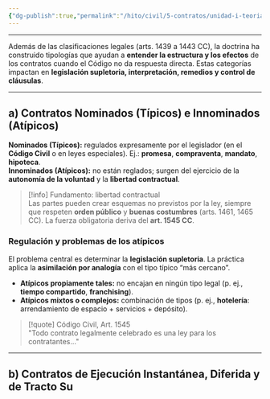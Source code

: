 ```yaml
---
{"dg-publish":true,"permalink":"/hito/civil/5-contratos/unidad-i-teoria-general-del-contrato/tema-2-clasificaciones-de-los-contratos/4-otras-clasificaciones-doctrinales-de-los-contratos/","tags":["Hito"]}
---
```


---

Además de las clasificaciones legales (arts. 1439 a 1443 CC), la doctrina ha construido tipologías que ayudan a **entender la estructura y los efectos** de los contratos cuando el Código no da respuesta directa. Estas categorías impactan en **legislación supletoria, interpretación, remedios y control de cláusulas**.

---

## a) Contratos Nominados (Típicos) e Innominados (Atípicos)

**Nominados (Típicos):** regulados expresamente por el legislador (en el **Código Civil** o en leyes especiales). Ej.: **promesa**, **compraventa**, **mandato**, **hipoteca**.  
**Innominados (Atípicos):** no están reglados; surgen del ejercicio de la **autonomía de la voluntad** y la **libertad contractual**.

> [!info] Fundamento: libertad contractual  
> Las partes pueden crear esquemas no previstos por la ley, siempre que respeten **orden público** y **buenas costumbres** (arts. 1461, 1465 CC). La fuerza obligatoria deriva del **art. 1545 CC**.

### Regulación y problemas de los atípicos
El problema central es determinar la **legislación supletoria**. La práctica aplica la **asimilación por analogía** con el tipo típico “más cercano”.

- **Atípicos propiamente tales:** no encajan en ningún tipo legal (p. ej., **tiempo compartido**, **franchising**).  
- **Atípicos mixtos o complejos:** combinación de tipos (p. ej., **hotelería**: arrendamiento de espacio + servicios + depósito).

> [!quote] Código Civil, Art. 1545  
> "Todo contrato legalmente celebrado es una ley para los contratantes..."

---

## b) Contratos de Ejecución Instantánea, Diferida y de Tracto Su
